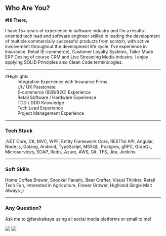 ## Who Are You?
<b>#Hi There,</b> <br/><br/>
I have 15+ years of experience in software industry and I’m a results-oriented tech lead and software engineer skilled in leading the development of multiple commercially successful products from scratch, with active involvement throughout the development life cycle. I’ve experience in Insurance, Retail (E-commerce), Customer Loyalty Systems, Tailor Made ERP Desing of course CRM and Live Streaming Media industry. I enjoy applying SOLID Principles also Clean Code terminologies.
________________________________________________________________________________________________________________________________________
<dl>
  <dt>#Highlights</dt>
  <dd></dd>
  <dd>Integration Experience with Insurance Firms</dd>
  <dd>UI / UX Passionate</dd>
  <dd>E-commerce (B2B/B2C) Experience</dd>
  <dd>Retail Software / Hardware Experience</dd>
  <dd>TDD / DDD Knowledge</dd>
  <dd>Tech Lead Experience</dd>
  <dd>Project Management Experience</dd>
</dl>

________________________________________________________________________________________________________________________________________
### Tech Stack <br/>
.NET Core, C#, MVC, WPF, Entity Framework Core, RESTful API, Angular, Node.js, Golang, Android, TypeScript, MSSQL, Postgres, gRPC, GrapQL, Microservices, SOAP, Redis, Azure, AWS, Git, TFS, Jira, Jenkins
________________________________________________________________________________________________________________________________________

### Soft Skills <br/>
Home Coffee Brewer, Snooker Fanatic, Beer Crafter, Visual Thinker, Retail Tech Fun, Interested in Agriculture, Flower Grower, Highland Single Malt Always ;)
________________________________________________________________________________________________________________________________________
### Any Question? <br/>
Ask me to @farukalkaya using all social media platforms or email to me!

![](https://komarev.com/ghpvc/?username=hotkey)
![](https://hit.yhype.me/github/profile?user_id=1449423)

<!--
**Hotkey/hotkey** is a ✨ _special_ ✨ repository because its `README.md` (this file) appears on your GitHub profile.

Here are some ideas to get you started:

- 🔭 I’m currently working on ...
- 🌱 I’m currently learning ...
- 👯 I’m looking to collaborate on ...
- 🤔 I’m looking for help with ...
- 💬 Ask me about ...
- 📫 How to reach me: ...
- 😄 Pronouns: ...
- ⚡ Fun fact: ...
-->
